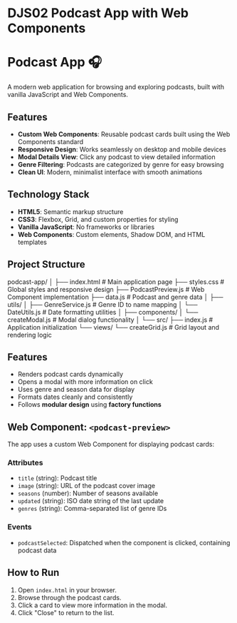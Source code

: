 # DJS02 Podcast App with Web Components

# Podcast App 🎧

A modern web application for browsing and exploring podcasts, built with vanilla JavaScript and Web Components.

## Features

- **Custom Web Components**: Reusable podcast cards built using the Web Components standard
- **Responsive Design**: Works seamlessly on desktop and mobile devices
- **Modal Details View**: Click any podcast to view detailed information
- **Genre Filtering**: Podcasts are categorized by genre for easy browsing
- **Clean UI**: Modern, minimalist interface with smooth animations

## Technology Stack

- **HTML5**: Semantic markup structure
- **CSS3**: Flexbox, Grid, and custom properties for styling
- **Vanilla JavaScript**: No frameworks or libraries
- **Web Components**: Custom elements, Shadow DOM, and HTML templates

## Project Structure
podcast-app/
│
├── index.html # Main application page
├── styles.css # Global styles and responsive design
├── PodcastPreview.js # Web Component implementation
├── data.js # Podcast and genre data
│
├── utils/
│ ├── GenreService.js # Genre ID to name mapping
│ └── DateUtils.js # Date formatting utilities
│
├── components/
│ └── createModal.js # Modal dialog functionality
│
└── src/
├── index.js # Application initialization
└── views/
└── createGrid.js # Grid layout and rendering logic

## Features

- Renders podcast cards dynamically
- Opens a modal with more information on click
- Uses genre and season data for display
- Formats dates cleanly and consistently
- Follows **modular design** using **factory functions**

## Web Component: `<podcast-preview>`

The app uses a custom Web Component for displaying podcast cards:

### Attributes
- `title` (string): Podcast title
- `image` (string): URL of the podcast cover image
- `seasons` (number): Number of seasons available
- `updated` (string): ISO date string of the last update
- `genres` (string): Comma-separated list of genre IDs

### Events
- `podcastSelected`: Dispatched when the component is clicked, containing podcast data







## How to Run

1. Open `index.html` in your browser.
2. Browse through the podcast cards.
3. Click a card to view more information in the modal.
4. Click "Close" to return to the list.
